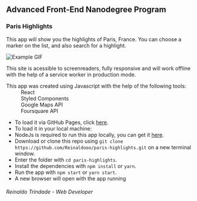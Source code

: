 ## Advanced Front-End Nanodegree Program
### Paris Highlights

This app will show you the highlights of Paris, France. You can choose a marker on the list, and also search for a highlight.

![Example GIF](/src/Example.gif)
<dd> </dd>
This site is acessible to screenreaders, fully responsive and will work offline with the help of a service worker in production mode.
<dd> </dd>
<dl>
  <dt>This app was created using Javascript with the help of the following tools:</dt>
  <dd> </dd>
  <dd>React</dd>
  <dd>Styled Components</dd>
  <dd>Google Maps API</dd>
  <dd>Foursquare API</dd>
</dl>

* To load it via GitHub Pages, click [here](https://reinaldooo.github.io/paris-highlights/).
* To load it in your local machine:
* NodeJs is required to run this app locally, you can get it [here](https://nodejs.org/).
* Download or clone this repo using `git clone https://github.com/Reinaldooo/paris-highlights.git` on a new terminal window.
* Enter the folder with `cd paris-highlights`.
* Install the dependencies with `npm install` or `yarn`.
* Run the app with `npm start` or `yarn start`.
* A new browser will open with the app running

###### Reinaldo Trindade - Web Developer